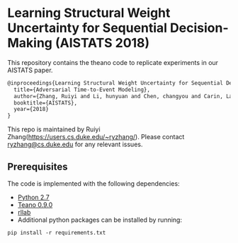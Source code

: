 # Learning Structural Weight Uncertainty for Sequential Decision-Making (AISTATS 2018)

This repository contains the theano code to replicate experiments in our AISTATS paper.
```latex
@inproceedings{Learning Structural Weight Uncertainty for Sequential Decision-Making, 
  title={Adversarial Time-to-Event Modeling},
  author={Zhang, Ruiyi and Li, hunyuan and Chen, changyou and Carin, Lawrence},
  booktitle={AISTATS},
  year={2018}
}
```
 
This repo is maintained by Ruiyi Zhang(https://users.cs.duke.edu/~ryzhang/). Please contact <ryzhang@cs.duke.edu> for any relevant issues.


## Prerequisites
The code is implemented with the following dependencies:

- [Python 2.7](https://github.com/pyenv/pyenv)
- [Teano 0.9.0](https://github.com/Theano/Theano)
- [rllab](https://github.com/rll/rllab)
- Additional python packages can be installed by running:   

```
pip install -r requirements.txt
```
